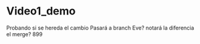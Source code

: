 # Video1_demo
Probando si se hereda el cambio
Pasará a branch Eve?
notará la diferencia el merge?
899
